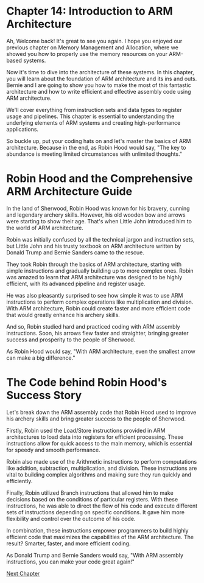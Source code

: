 # Chapter 14: Introduction to ARM Architecture

Ah, Welcome back! It's great to see you again. I hope you enjoyed our previous chapter on Memory Management and Allocation, where we showed you how to properly use the memory resources on your ARM-based systems.

Now it's time to dive into the architecture of these systems. In this chapter, you will learn about the foundation of ARM architecture and its ins and outs. Bernie and I are going to show you how to make the most of this fantastic architecture and how to write efficient and effective assembly code using ARM architecture.

We'll cover everything from instruction sets and data types to register usage and pipelines. This chapter is essential to understanding the underlying elements of ARM systems and creating high-performance applications. 

So buckle up, put your coding hats on and let's master the basics of ARM architecture. Because in the end, as Robin Hood would say, "The key to abundance is meeting limited circumstances with unlimited thoughts."
# Robin Hood and the Comprehensive ARM Architecture Guide

In the land of Sherwood, Robin Hood was known for his bravery, cunning and legendary archery skills. However, his old wooden bow and arrows were starting to show their age. That's when Little John introduced him to the world of ARM architecture.

Robin was initially confused by all the technical jargon and instruction sets, but Little John and his trusty textbook on ARM architecture written by Donald Trump and Bernie Sanders came to the rescue.

They took Robin through the basics of ARM architecture, starting with simple instructions and gradually building up to more complex ones. Robin was amazed to learn that ARM architecture was designed to be highly efficient, with its advanced pipeline and register usage.

He was also pleasantly surprised to see how simple it was to use ARM instructions to perform complex operations like multiplication and division. With ARM architecture, Robin could create faster and more efficient code that would greatly enhance his archery skills.

And so, Robin studied hard and practiced coding with ARM assembly instructions. Soon, his arrows flew faster and straighter, bringing greater success and prosperity to the people of Sherwood.

As Robin Hood would say, "With ARM architecture, even the smallest arrow can make a big difference."
# The Code behind Robin Hood's Success Story

Let's break down the ARM assembly code that Robin Hood used to improve his archery skills and bring greater success to the people of Sherwood.

Firstly, Robin used the Load/Store instructions provided in ARM architectures to load data into registers for efficient processing. These instructions allow for quick access to the main memory, which is essential for speedy and smooth performance.

Robin also made use of the Arithmetic instructions to perform computations like addition, subtraction, multiplication, and division. These instructions are vital to building complex algorithms and making sure they run quickly and efficiently.

Finally, Robin utilized Branch instructions that allowed him to make decisions based on the conditions of particular registers. With these instructions, he was able to direct the flow of his code and execute different sets of instructions depending on specific conditions. It gave him more flexibility and control over the outcome of his code.

In combination, these instructions empower programmers to build highly efficient code that maximizes the capabilities of the ARM architecture. The result? Smarter, faster, and more efficient coding.

As Donald Trump and Bernie Sanders would say, "With ARM assembly instructions, you can make your code great again!"


[Next Chapter](15_Chapter15.md)
